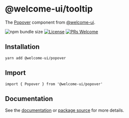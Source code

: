 # @welcome-ui/tooltip

The [Popover](https://welcome-ui.com/components/popover) component from [@welcome-ui](https://welcome-ui.com).

![npm bundle size](https://img.shields.io/bundlephobia/minzip/@welcome-ui/popover) [![License](https://img.shields.io/npm/l/welcome-ui.svg)](https://github.com/WTTJ/welcome-ui/blob/master/LICENSE) [![PRs Welcome](https://img.shields.io/badge/PRs-welcome-mediumspringgreen.svg)](ttps://github.com/WTTJ/welcome-ui/blob/master/CONTRIBUTING.mdx)

## Installation

    yarn add @welcome-ui/popover

## Import

    import { Popover } from '@welcome-ui/popover'

## Documentation

See the [documentation](https://welcome-ui.com/components/popover) or [package source](https://github.com/WTTJ/welcome-ui/tree/master/packages/Popover) for more details.
